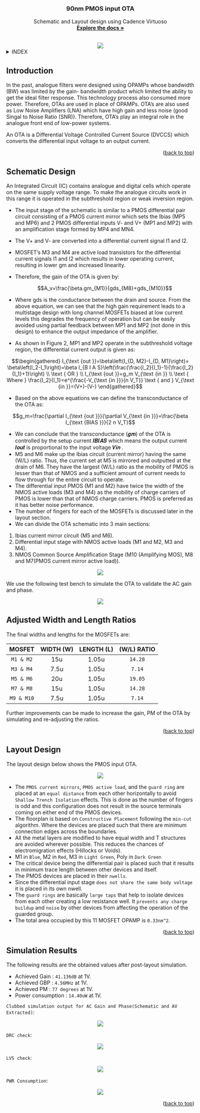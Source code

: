 
<a name="readme-top"></a>

<!-- PROJECT LOGO -->
<br />
<div align="center">

  <h3 align="center">90nm PMOS input OTA</h3>
  <p align="center">
    Schematic and Layout design using Cadence Virtuoso
    <br />
    <a href="https://github.com/Devashrutha/PMOS-Input-OTA/tree/main"><strong>Explore the docs »</strong></a>
    <br />
    <br />
  </p>
   <img src = "/Pictures/Layout/PMOS_Input_OTA_Lyt_Logo.png">
</div>



<!-- TABLE OF CONTENTS -->
<details>
  <summary>INDEX</summary>
  <ol>
    <li>
      <a href="#introduction">Introduction</a>
    </li>
    <li>
      <a href="#schematic-design">Schematic Design</a>
    </li>
    <li><a href="#adjusted-width-and-length-ratios">Adjusted Width and Length Ratios</a></li>
    <li><a href="#layout-design">Layout Design</a></li>
    <li><a href="#simulation-results">Simulation Results</a></li>
  </ol>
</details>



<!-- ABOUT THE PROJECT -->
## Introduction

In the past, analogue filters were designed using OPAMPs whose bandwidth (BW) was limited by the gain-
bandwidth product which limited the ability to get the ideal filter response. This technology process also
consumed more power. Therefore, OTAs are used in place of OPAMPs. OTA’s are also used as Low Noise
Amplifiers (LNA) which have high gain and less noise (good Singal to Noise Ratio (SNR)). Therefore, OTA’s
play an integral role in the analogue front end of low-power systems.

An OTA is a Differential Voltage Controlled Current Source (DVCCS) which converts the differential input
voltage to an output current. 
<p align="right">(<a href="#readme-top">back to top</a>)</p>



<!-- GETTING STARTED -->
## Schematic Design

An Integrated Circuit (IC) contains analogue and digital cells which operate on the same supply voltage range.
To make the analogue circuits work in this range it is operated in the subthreshold region or weak inversion
region.
* The input stage of the schematic is similar to a PMOS differential pair circuit consisting of a PMOS
current mirror which sets the Ibias (MP5 and MP6) and 2 PMOS differential inputs V- and V+ (MP1 and
MP2) with an amplification stage formed by MP4 and MN4.
* The V+ and V- are converted into a differential current signal I1 and I2.
* MOSFET’s M3 and M4 are active load transistors for the differential current signals I1 and I2 which
results in lower operating current, resulting in lower gm and increased linearity.
* Therefore, the gain of the OTA is given by:

  ```math
  A_v=\frac{\beta.gm_{M1}}{gds_{M8}+gds_{M10}}
  ```
* Where gds is the conductance between the drain and source. From the above equation, we can see
that the high gain requirement leads to a multistage design with long channel MOSFETs biased at low
current levels this degrades the frequency of operation but can be easily avoided using partial
feedback between MP1 and MP2 (not done in this design) to enhance the output impedance of the
amplifier.
* As shown in Figure 2, MP1 and MP2 operate in the subthreshold voltage region, the differential
current output is given as:

```math
\begin{gathered}
I_{\text {out }}=\beta\left(I_{D, M2}-I_{D, M1}\right)= \beta\left(I_2-I_1\right)=\beta I_{B I A S}\left(\frac{\frac{I_2}{I_1}-1}{\frac{I_2}{I_1}+1}\right) \\
\text { OR } \\
I_{\text {out }}=g_m V_{\text {in }} \\
\text { Where } \frac{I_2}{I_1}=e^{\frac{-V_{\text {in }}}{n V_T}} \text { and } V_{\text {in }}=(V+)-(V-)
\end{gathered}
```
* Based on the above equations we can define the transconductance of the OTA as:

```math
g_m=\frac{\partial I_{\text {out }}}{\partial V_{\text {in }}}=\frac{\beta I_{\text {BIAS }}}{2 n V_T}
```
* We can conclude that the transconductance (𝒈𝒎) of the OTA is controlled by the setup current 𝑰𝑩𝑰𝑨𝑺
which means the output current 𝑰𝒐𝒖𝒕 is proportional to the input voltage 𝑽𝒊𝒏 .
* M5 and M6 make up the Ibias circuit (current mirror) having the same (W/L) ratio. Thus, the current
set at M5 is mirrored and outputted at the drain of M6. They have the largest (W/L) ratio as the
mobility of PMOS is lesser than that of NMOS and a sufficient amount of current needs to flow
through for the entire circuit to operate.
* The differential input PMOS (M1 and M2) have twice the width of the NMOS active loads (M3
and M4) as the mobility of charge carriers of PMOS is lower than that of NMOS charge
carriers. PMOS is preferred as it has better noise performance.
* The number of fingers for each of the MOSFETs is discussed later in the layout section.
* We can divide the OTA schematic into 3 main sections:
1. Ibias current mirror circuit (M5 and M6).
2. Differential input stage with NMOS active loads (M1 and M2, M3 and M4).
3. NMOS Common Source Amplification Stage (M10 (Amplifying MOS), M8 and M7(PMOS
current mirror active load)).

<div align ="center">
  <img src = "/Pictures/Schematic/PMOS_Input_OTA_Sch.png">
</div>

We use the following test bench to simulate the OTA to validate the AC gain and phase.

<div align ="center">
  <img src = "/Pictures/Schematic/PMOS_Input_OTA_Tb.png">
</div>

<!-- Adjusted (W/L) Ratios -->
## Adjusted Width and Length Ratios


The final widths and lengths for the MOSFETs are:


| MOSFET       | WIDTH (W)      | LENGTH (L)    | (W/L) RATIO  |
|    :---:     |     :---:      |     :---:     |   :---:      |
| `M1 & M2`    | 15u            | 1.05u         | `14.28`      |
| `M3 & M4`    | 7.5u           | 1.05u         | `7.14`       |
| `M5 & M6`    | 20u            | 1.05u         | `19.05`      |
| `M7 & M8`    | 15u            | 1.05u         | `14.28`      |
| `M9 & M10`   | 7.5u           | 1.05u         | `7.14`       |

Further improvements can be made to increase the gain, PM of the OTA by simulating and re-adjusting the ratios.
<p align="right">(<a href="#readme-top">back to top</a>)</p>


<!-- Layout Design -->
## Layout Design

The layout design below shows the PMOS input OTA. 

<div align="center">
  <img src= "/Pictures/Layout/PMOS_Input_OTA_Lyt.png">
</div>

* The `PMOS current mirrors`, `PMOS active load`, and the `guard ring` are placed at an `equal distance` from each other horizontally to avoid `Shallow Trench Isolation` effects. This is done as the number of fingers is odd and this configuration does not result in the source terminals coming on either end of the PMOS devices. 
* The floorplan is based on `Constructive Placement` following the `min-cut` algorithm. Where the devices are placed such that there are minimum connection edges across the boundaries.
* All the metal layers are modified to have equal width and T structures are avoided wherever possible. This reduces the chances of electromigration effects (Hillocks or Voids).
* M1 in `Blue`, M2 in `Red`, M3 in `Light Green`, Poly in `Dark Green`
* The critical device being the differential pair is placed such that it results in minimum trace length between other devices and itself.
* The PMOS devices are placed in their `nwells`.
* Since the differential input stage `does not share the same body voltage` it is placed in its own nwell.
* The `guard rings` are basically `large taps` that help to isolate devices from each other creating a low resistance well. It `prevents any charge buildup` and `noise` by other devices from affecting the operation of the guarded group.
* The total area occupied by this 11 MOSFET OPAMP is `0.33nm^2`.
  
<p align="right">(<a href="#readme-top">back to top</a>)</p>


<!-- Simulation Results -->
## Simulation Results

The following results are the obtained values after post-layout simulation.

* Achieved Gain     : `41.136dB` at 1V.
* Achieved GBP                : `4.56MHz` at 1V.
* Achieved PM               : `77 degrees` at 1V.
* Power consumption : `14.40uW` at 1V.

`Clubbed simulation output for AC Gain and Phase(Schematic and AV Extracted)`:
<div align="center">
  <img src= "/Pictures/Results/Gain_Phase_Combined_AV_Sch.png">

</div>

`DRC check`:
<div align="center">
    <img src= "/Pictures/Results/DRC.png">

</div>

`LVS check`:
<div align="center">
    <img src= "/Pictures/Results/LVS.png">

</div>

`PWR Consumption`:
<div align="center">
    <img src= "/Pictures/Results/PWR.png">

</div>

<p align="right">(<a href="#readme-top">back to top</a>)</p>

